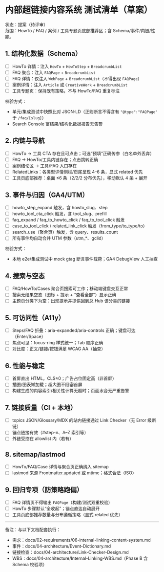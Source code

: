 # 内部超链接内容系统 测试清单（草案）

状态：提案（待评审）  
范围：HowTo / FAQ / 案例 / 工具专题页底部推荐区；含 Schema/事件/内链/性能。

## 1. 结构化数据（Schema）
- [ ] HowTo 详情：注入 `HowTo` + `HowToStep` + `BreadcrumbList`
- [ ] FAQ 聚合：注入 `FAQPage` + `BreadcrumbList`
- [ ] FAQ 详情：仅注入 `WebPage` + `BreadcrumbList`（不得出现 `FAQPage`）
- [ ] 案例详情：注入 `Article` 或 `CreativeWork` + `BreadcrumbList`
- [ ] 工具专题页：保持既有策略，不与 HowTo/FAQ 重复标注

校验方式：
- 单元/集成测试中快照比对 JSON‑LD（正则断言不得含有 `"@type":"FAQPage"` 于 `/faq/[slug]`）
- Search Console 富结果/结构化数据报告无告警

## 2. 内链与导航
- [ ] HowTo → 工具 CTA 存在且可点击；可选“预填”正确传参（白名单外丢弃）
- [ ] FAQ → HowTo/工具内链存在；点击跳转正确
- [ ] 案例结论区 → 工具/FAQ 入口存在
- [ ] RelatedLinks：各类型详情侧栏/页尾呈现 4–6 条，显式 related 优先
- [ ] 工具页底部推荐：桌面 ≤6 条（2/2/2 分布优先），移动默认 4 条 + 展开

## 3. 事件与归因（GA4/UTM）
- [ ] howto_step_expand 触发，含 howto_slug、step
- [ ] howto_tool_cta_click 触发，含 tool_slug、prefill
- [ ] faq_expand / faq_to_howto_click / faq_to_tool_click 触发
- [ ] case_to_tool_click / related_link_click 触发（from_type/to_type/to）
- [ ] search_use（聚合页）触发，含 query、results_count
- [ ] 所有事件均自动合并 UTM 参数（utm_*、gclid）

校验方式：
- 本地 e2e/集成测试中 mock gtag 断言事件载荷；GA4 DebugView 人工抽查

## 4. 搜索与空态
- [ ] FAQ/HowTo/Cases 聚合页搜索可工作；移动端键盘交互正常
- [ ] 搜索无结果空态（图标 + 提示 + “查看全部”）显示正确
- [ ] 主题页分类下为空：出现提示并提供回到总 Hub 该分类的链接

## 5. 可访问性（A11y）
- [ ] Steps/FAQ 折叠：aria-expanded/aria-controls 正确；键盘可达（Enter/Space）
- [ ] 焦点可见：focus-ring 样式统一；Tab 顺序正确
- [ ] 对比度：正文/链接/按钮满足 WCAG AA（抽查）

## 6. 性能与稳定
- [ ] 首屏直出 HTML，CLS≈0；广告占位固定高（非首屏）
- [ ] 插图/图表懒加载；超大图不阻塞首屏
- [ ] 构建生成的内容索引/相关性计算无超时；页面水合无严重告警

## 7. 链接质量（CI + 本地）
- [ ] topics JSON/Glossary/MDX 的站内链接通过 Link Checker（无 Error 级断链）
- [ ] 锚点链接有效（#step-n、A–Z 索引等）
- [ ] 外链受控在 allowlist 内（若有）

## 8. sitemap/lastmod
- [ ] HowTo/FAQ/Case 详情与聚合页正确纳入 sitemap
- [ ] lastmod 来源 Frontmatter.updated 或 mtime；格式合法（ISO）

## 9. 回归专项（防策略跑偏）
- [ ] FAQ 详情页不得输出 `FAQPage`（构建/测试双重校验）
- [ ] HowTo 步骤默认“全收起”；锚点直达自动展开
- [ ] 工具页底部推荐数量与分布遵循策略（显式 related 优先）

---

备注：与以下文档配套执行：
- 需求：docs/02-requirements/06-internal-linking-content-system.md
- 事件：docs/04-architecture/Event-Dictionary.md
- 链接检查：docs/04-architecture/Link-Checker-Design.md
- WBS：docs/04-architecture/Internal-Linking-WBS.md（Phase B 含 Schema 校验项）

